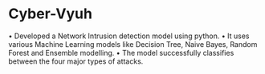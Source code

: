 # Cyber-Vyuh

• Developed a Network Intrusion detection model using python.
• It uses various Machine Learning models like Decision Tree, Naive Bayes, Random Forest and Ensemble modelling.
• The model successfully classifies between the four major types of attacks.
